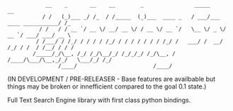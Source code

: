 ```
            __    _       __    __        _                _____                      __  
           / /   (_)___ _/ /_  / /_____  (_)___  ____ _   / ___/___  ____ ___________/ /_ 
          / /   / / __ `/ __ \/ __/ __ \/ / __ \/ __ `/   \__ \/ _ \/ __ `/ ___/ ___/ __ \
         / /___/ / /_/ / / / / /_/ / / / / / / / /_/ /   ___/ /  __/ /_/ / /  / /__/ / / /
        /_____/_/\__, /_/ /_/\__/_/ /_/_/_/ /_/\__, /   /____/\___/\__,_/_/   \___/_/ /_/ 
                /____/                        /____/                                      
```
(IN DEVELOPMENT / PRE-RELEASER - Base features are availbable but things may be broken or innefficient compared to the goal 0.1 state.)

Full Text Search Engine library with first class python bindings.

